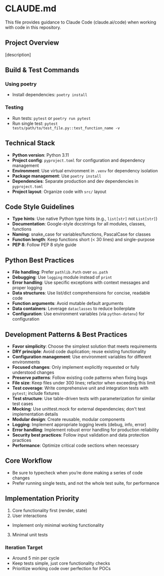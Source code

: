 # CLAUDE.md

This file provides guidance to Claude Code (claude.ai/code) when working with code in this repository.

## Project Overview
[description]

## Build & Test Commands

### Using poetry
- Install dependencies: `poetry install`

### Testing
- Run tests: `pytest` or `poetry run pytest`
- Run single test: `pytest tests/path/to/test_file.py::test_function_name -v`

## Technical Stack

- **Python version**: Python 3.11
- **Project config**: `pyproject.toml` for configuration and dependency management
- **Environment**: Use virtual environment in `.venv` for dependency isolation
- **Package management**: Use `poetry install`
- **Dependencies**: Separate production and dev dependencies in `pyproject.toml`
- **Project layout**: Organize code with `src/` layout

## Code Style Guidelines

- **Type hints**: Use native Python type hints (e.g., `list[str]` not `List[str]`)
- **Documentation**: Google-style docstrings for all modules, classes, functions
- **Naming**: snake_case for variables/functions, PascalCase for classes
- **Function length**: Keep functions short (< 30 lines) and single-purpose
- **PEP 8**: Follow PEP 8 style guide

## Python Best Practices

- **File handling**: Prefer `pathlib.Path` over `os.path`
- **Debugging**: Use `logging` module instead of `print`
- **Error handling**: Use specific exceptions with context messages and proper logging
- **Data structures**: Use list/dict comprehensions for concise, readable code
- **Function arguments**: Avoid mutable default arguments
- **Data containers**: Leverage `dataclasses` to reduce boilerplate
- **Configuration**: Use environment variables (via `python-dotenv`) for configuration

## Development Patterns & Best Practices

- **Favor simplicity**: Choose the simplest solution that meets requirements
- **DRY principle**: Avoid code duplication; reuse existing functionality
- **Configuration management**: Use environment variables for different environments
- **Focused changes**: Only implement explicitly requested or fully understood changes
- **Preserve patterns**: Follow existing code patterns when fixing bugs
- **File size**: Keep files under 300 lines; refactor when exceeding this limit
- **Test coverage**: Write comprehensive unit and integration tests with `pytest`; include fixtures
- **Test structure**: Use table-driven tests with parameterization for similar test cases
- **Mocking**: Use unittest.mock for external dependencies; don't test implementation details
- **Modular design**: Create reusable, modular components
- **Logging**: Implement appropriate logging levels (debug, info, error)
- **Error handling**: Implement robust error handling for production reliability
- **Security best practices**: Follow input validation and data protection practices
- **Performance**: Optimize critical code sections when necessary

## Core Workflow
- Be sure to typecheck when you’re done making a series of code changes
- Prefer running single tests, and not the whole test suite, for performance

## Implementation Priority
1. Core functionality first (render, state)
2. User interactions
  - Implement only minimal working functionality
3. Minimal unit tests

### Iteration Target
- Around 5 min per cycle
- Keep tests simple, just core functionality checks
- Prioritize working code over perfection for POCs
